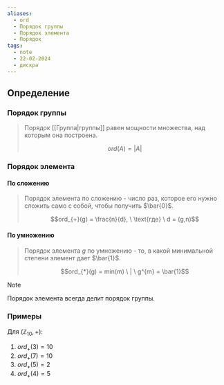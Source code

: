 ```yaml
---
aliases:
  - ord
  - Порядок группы
  - Порядок элемента
  - Порядок
tags:
  - note
  - 22-02-2024
  - дискра
---
```


## Определение

### Порядок группы

> Порядок [[Группа|группы]] равен мощности множества, над которым она построена.
> 
> $$ord(A) = |A|$$

### Порядок элемента

#### По сложению

> Порядок элемента по сложению - число раз, которое его нужно сложить само с собой, чтобы получить $\bar{0}$.
> 
> $$ord_{+}(g) = \frac{n}{d}, \ \text{где} \ d = (g,n)$$

#### По умножению

> Порядок элемента $g$ по умножению - то, в какой минимальной степени элемент дает $\bar{1}$.
> 
> $$ord_{*}(g) = min(m) \ | \ g^{m} = \bar{1}$$

> [!note]
> Порядок элемента всегда делит порядок группы.

### Примеры

Для $(\mathbb{Z}_{10}, +)$:

1) $ord_{+}(3) = 10$
2) $ord_{+}(7) = 10$
3) $ord_{+}(5) = 2$
4) $ord_{+}(4) = 5$
